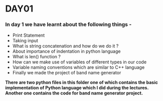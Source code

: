 # DAY01
### In day 1 we have learnt about the following things - 

- Print Statement
- Taking input 
- What is string concatenation and how do we do it ?
- About importance of indentation in python language
- What is len() function ?
- How can we make use of variables of different types in our code
- Variable naming conventions which are similar to C++ language
- Finally we made the project of band name generator

**There are two python files in this folder one of which contains the basic implementation of Python language which I did during the lectures. Another one contains the code for band name generator project.**